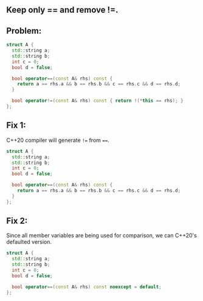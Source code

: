 ## Keep only == and remove !=.

## Problem:
```cpp
struct A {
  std::string a;
  std::string b;
  int c = 0;
  bool d = false;

  bool operator==(const A& rhs) const {
    return a == rhs.a && b == rhs.b && c == rhs.c && d == rhs.d;
  }

  bool operator!=(const A& rhs) const { return !(*this == rhs); }
};
```
## Fix 1:
C++20 compiler will generate `!=` from `==`.
```cpp
struct A {
  std::string a;
  std::string b;
  int c = 0;
  bool d = false;

  bool operator==(const A& rhs) const {
    return a == rhs.a && b == rhs.b && c == rhs.c && d == rhs.d;
  }
};
```
## Fix 2:
Since all member variables are being used for comparison, we can C++20's defaulted version.
```cpp
struct A {
  std::string a;
  std::string b;
  int c = 0;
  bool d = false;

  bool operator==(const A& rhs) const noexcept = default;
};
```

